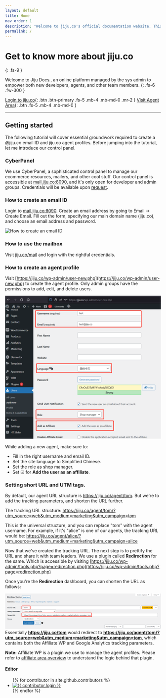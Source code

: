 ```yaml
---
layout: default
title: Home
nav_order: 1
description: "Welcome to jiju.co's official documentation website. This website is made for developers, agents, and other team members."
permalink: /
---
```


# Get to know more about jiju.co
{: .fs-9 }

Welcome to Jiju Docs., an online platform managed by the sys admin to empower both new developers, agents, and other team members. 
{: .fs-6 .fw-300 }

[Login to jiju.co](https://jiju.co/login){: .btn .btn-primary .fs-5 .mb-4 .mb-md-0 .mr-2 } [Visit Agent Area](https://jiju.co/agent-area){: .btn .fs-5 .mb-4 .mb-md-0 }

---


## Getting started

The following tutorial will cover essential groundwork required to create a @jiju.co email ID and jiju.co agent profiles. Before jumping into the tutorial, let me introduce our control panel.

### CyberPanel

We use CyberPanel, a sophisticated control panel to manage our ecommerce resources, mailers, and other cool stuff. Our control panel is accessible at [mail.jiju.co:8090](https://mail.jiju.co:8090/), and it's only open for developer and admin groups. Credentials will be available upon [request](mailto:admin@jiju.co).

### How to create an email ID

Login to [mail.jiju.co:8090](https://mail.jiju.co:8090/). Create an email address by going to Email -> Create Email. Fill out the form, specifying our main domain name (jiju.co), and choose an email address and password. 

![How to create an email ID](https://raw.githubusercontent.com/jijudevs/jijudevs.github.io/main/uploads/jiju-create-email-ID.gif)

### How to use the mailbox

Visit [jiju.co/mail](https://jiju.co/mail) and login with the rightful credentials.

### How to create an agent profile

Visit [https://jiju.co/wp-admin/user-new.php](https://jiju.co/wp-admin/user-new.php) to create the agent profile. Only admin groups have the permissions to add, edit, and delete users. 

![how to create agent profile on jiju.co](https://raw.githubusercontent.com/jijudevs/jijudevs.github.io/main/uploads/add-new-user.png)

While adding a new agent, make sure to: 
* Fill in the right username and email ID. 
* Set the site language to Simplified Chinese. 
* Set the role as shop manager.
* Set ☑ for **Add the user as an affiliate**.

### Setting short URL and UTM tags.

By default, our agent URL structure is https://jiju.co/agent/tom. But we're to add the tracking parameters, and shorten the URL further.

The tracking URL structure: https://jiju.co/agent/tom/?utm_source=web&utm_medium=marketing&utm_campaign=tom

This is the universal structure, and you can replace "tom" with the agent username. For example, if it's "alice" is one of our agents, the tracking URL would be: https://jiju.co/agent/alice/?utm_source=web&utm_medium=marketing&utm_campaign=alice

Now that we've created the tracking URL. The next step is to prettify the URL and share it with team leaders. We use a plugin called **Redirection** for the same. Which is accessible by visiting [https://jiju.co/wp-admin/tools.php?page=redirection.php](https://jiju.co/wp-admin/tools.php?page=redirection.php)

Once you're the **Redirection** dashboard, you can shorten the URL as follows:

![add redirection](https://raw.githubusercontent.com/jijudevs/jijudevs.github.io/main/uploads/redirection-set-up.png)
Essentially **https://jiju.co/tom** would redirect to **https://jiju.co/agent/tom/?utm_source=web&utm_medium=marketing&utm_campaign=tom**, which contains both the Affiliate WP and Google Analytics tracking parameters.

**Note:** Affiliate WP is a plugin we use to manage the agent profiles. Please refer to [affiliate area overview](https://docs.affiliatewp.com/article/54-creating-the-affiliate-area) to understand the logic behind that plugin.


#### Editor

<ul class="list-style-none">
{% for contributor in site.github.contributors %}
  <li class="d-inline-block mr-1">
     <a href="{{ contributor.html_url }}"><img src="{{ contributor.avatar_url }}" width="32" height="32" alt="{{ contributor.login }}"/></a>
  </li>
{% endfor %}
</ul>
